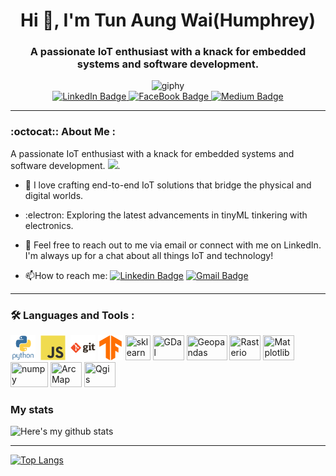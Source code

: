 <h1 align="center">Hi 👋, I'm Tun Aung Wai(Humphrey)</h1>
<h3 align="center">A passionate IoT enthusiast with a knack for embedded systems and software development.</h3>

<div id="header" align="center">
  <img src="https://github.com/Humphreydotbit-IoT/Humphrey.bit/assets/164144789/b35f9ec5-4273-4274-ba54-c3f7f25d353d" alt="giphy" style="width: 400px; height: 200px;">
</div>


<div id="badges", align ='center'>
  <a href="https://www.linkedin.com/in/tunaungwai/">
    <img src="https://img.shields.io/badge/LinkedIn-blue?style=for-the-badge&logo=linkedin&logoColor=white" alt="LinkedIn Badge"/>
  </a>
  <a href="https://www.facebook.com/tunaungwai">
    <img src="https://img.shields.io/badge/FaceBook-darkblue?style=for-the-badge&logo=youtube&logoColor=white" alt="FaceBook Badge"/>
  </a>
  <a href="https://medium.com/@tunaungwai">
    <img src="https://img.shields.io/badge/Medium-gray?style=for-the-badge&logo=twitter&logoColor=white" alt="Medium Badge"/>
  </a>
</div>

---

### :octocat:: About Me :
A passionate IoT enthusiast with a knack for embedded systems and software development. <img src="https://media.giphy.com/media/WUlplcMpOCEmTGBtBW/giphy.gif" width="30">.


- 🔌 I love crafting end-to-end IoT solutions that bridge the physical and digital worlds.

- :electron: Exploring the latest advancements in tinyML tinkering with electronics.

- 🤙 Feel free to reach out to me via email or connect with me on LinkedIn. I'm always up for a chat about all things IoT and technology!

- :mailbox:How to reach me: [![Linkedin Badge](https://img.shields.io/badge/-tunaungwai(Humphrey)-blue?style=flat&logo=Linkedin&logoColor=white)](https://www.linkedin.com/in/tunaungwai/) [![Gmail Badge](https://img.shields.io/badge/-tunjrsanaung@gmail.com-white?style=flat&logo=Gmail&logoColor=red)](tunjrsanaung@gmail.com)


---

### :hammer_and_wrench: Languages and Tools :

<div>
  <img src="https://github.com/devicons/devicon/blob/master/icons/python/python-original-wordmark.svg" title="Python" alt="Python" width="40" height="40"/>&nbsp; 
  <img src="https://github.com/devicons/devicon/blob/master/icons/javascript/javascript-original.svg" title="JavaScript" alt="JavaScript" width="40" height="40"/>&nbsp;
  <img src="https://github.com/devicons/devicon/blob/master/icons/git/git-original-wordmark.svg" title="Git" **alt="Git" width="40" height="40"/>
  <img src="https://github.com/devicons/devicon/blob/master/icons/tensorflow/tensorflow-original.svg" title="Tensorflow" **alt="Tensorflow" width="40" height="40"/>
  <img src="Logo/sklearn.png" title="sklearn" **alt="sklearn" width="40" height="40"/>
  <img src="Logo/434px-GDALLogoColor.svg.png" title="GDal" **alt="Gdal" width="50" height="40"/>
  <img src="Logo/geopandas_logo.png" title="Geopandas" **alt="GeoPandas" width="65" height="40"/>
  <img src="Logo/rasterio.png" title="Rasterio" **alt="Rasterio" width="50" height="40"/>
  <img src="Logo/1024px-Created_with_Matplotlib-logo.svg.png" title="Matplotlib" **alt="Matplotlib" width="50" height="40"/>
  <img src="Logo/2560px-NumPy_logo_2020.svg.png" title="numpy" **alt="Numpy" width="60" height="40"/>
  <img src="Logo/png-transparent-planet-earth-artwork-esri-arcgis-server-geographic-information-system-computer-software-previous-icon-symmetry-sphere-map.png" title="ArcMap" **alt="ArcGIS" width="50" height="40"/>
  <img src="Logo/qgis.jpg" title="Qgis" **alt="Qgis" width="50" height="40"/>
  
</div>

### My stats
![Here's my github stats](https://github-readme-stats.vercel.app/api?username=Humphreydotbit-IoT)


---

[![Top Langs](https://github-readme-stats.vercel.app/api/top-langs/?username=Humphreydotbit-IoT&layout=compact&theme=vision-friendly-dark)](https://github.com/tobyzawthuhtet/github-readme-stats)
<!---
tobyzawthuhtet/tobyzawthuhtet is a ✨ special ✨ repository because its `README.md` (this file) appears on your GitHub profile.
You can click the Preview link to take a look at your changes.
--->  
